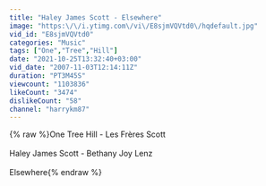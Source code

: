 ```yaml
---
title: "Haley James Scott - Elsewhere"
image: "https:\/\/i.ytimg.com\/vi\/E8sjmVQVtd0\/hqdefault.jpg"
vid_id: "E8sjmVQVtd0"
categories: "Music"
tags: ["One","Tree","Hill"]
date: "2021-10-25T13:32:40+03:00"
vid_date: "2007-11-03T12:14:11Z"
duration: "PT3M45S"
viewcount: "1103836"
likeCount: "3474"
dislikeCount: "58"
channel: "harrykm87"
---
```

{% raw %}One Tree Hill - Les Frères Scott<br /><br />Haley James Scott - Bethany Joy Lenz<br /><br />Elsewhere{% endraw %}
